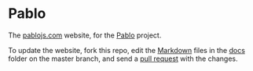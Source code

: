 # Pablo

The [pablojs.com][pablo-site] website, for the [Pablo][repo] project.

To update the website, fork this repo, edit the [Markdown][markdown-syntax] files in the [docs][docs-folder] folder on the master branch, and send a [pull request][docs-pullrequests] with the changes.


[pablo-site]: http://pablojs.com
[repo]: https://github.com/premasagar/pablo
[docs-folder]: https://github.com/premasagar/pablo-docs/tree/master/docs
[docs-pullrequests]: https://github.com/premasagar/pablo-docs/pulls
[markdown-syntax]: http://daringfireball.net/projects/markdown/syntax